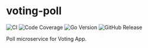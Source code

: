 # voting-poll

![CI](https://github.com/rfdez/voting-poll/actions/workflows/ci.yml/badge.svg)
![Code Coverage](https://img.shields.io/codecov/c/github/rfdez/voting-poll)
![Go Version](https://img.shields.io/github/go-mod/go-version/rfdez/voting-poll)
![GitHub Release](https://img.shields.io/github/v/release/rfdez/voting-poll)

Poll microservice for Voting App.
